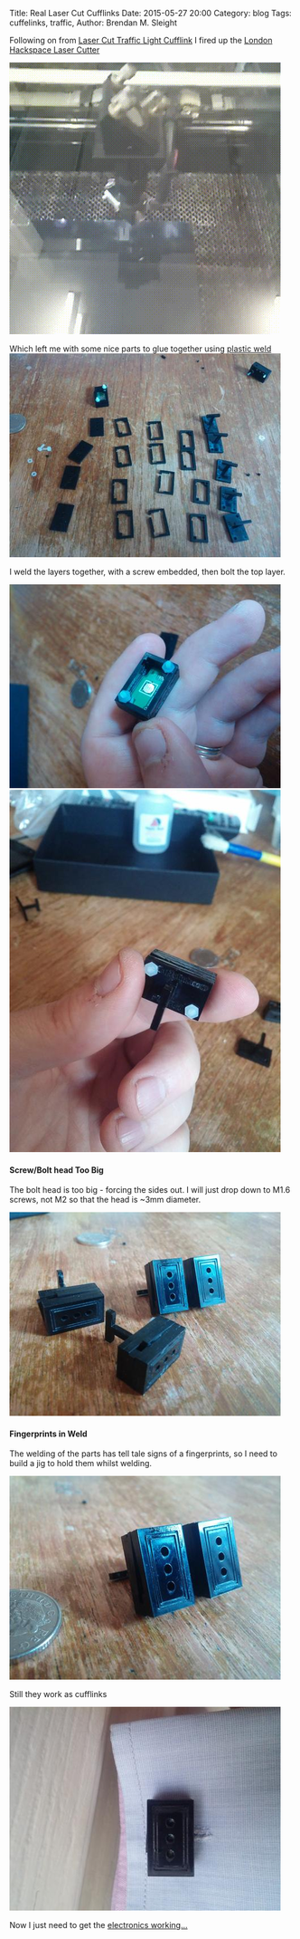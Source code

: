 Title: Real Laser Cut Cufflinks
Date: 2015-05-27 20:00
Category: blog
Tags: cuffelinks, traffic,
Author: Brendan M. Sleight


Following on from [Laser Cut Traffic Light Cufflink](./laser-cut-traffic-light-cufflink.html) I fired up the [London Hackspace Laser Cutter](https://wiki.london.hackspace.org.uk/view/Silvertail_A0_Laser_Cutter)

<img src="images/Real-Laser-Cut-Cufflinks/I_have_the_power.gif" />

Which left me with some nice parts to glue together using [plastic weld](https://groups.google.com/forum/#!searchin/london-hack-space/plastic$20weld/london-hack-space/F3jq7xy5P9Y/k2PqjgshpQ0J)
<a href="images/Real-Laser-Cut-Cufflinks/parts.jpg"><img src="images/Real-Laser-Cut-Cufflinks/thumbnails/480x_/parts.jpg" /></a>

I weld the layers together, with a screw embedded, then bolt the top layer. 

<a href="images/Real-Laser-Cut-Cufflinks/embed.jpg"><img src="images/Real-Laser-Cut-Cufflinks/thumbnails/480x_/embed.jpg" /></a>
<a href="images/Real-Laser-Cut-Cufflinks/fitted.jpg"><img src="images/Real-Laser-Cut-Cufflinks/thumbnails/480x_/fitted.jpg" /></a>

#### Screw/Bolt head Too Big
The bolt head is too big - forcing the sides out. I will just drop down to M1.6 screws, not M2 so that the head is ~3mm diameter. 

<a href="images/Real-Laser-Cut-Cufflinks/too-big.jpg"><img src="images/Real-Laser-Cut-Cufflinks/thumbnails/480x_/too-big.jpg" /></a>

#### Fingerprints in Weld

The welding of the parts has tell tale signs of a fingerprints, so I need to build a jig to hold them whilst welding. 

<a href="images/Real-Laser-Cut-Cufflinks/finished.jpg"><img src="images/Real-Laser-Cut-Cufflinks/thumbnails/480x_/finished.jpg" /></a>

Still they work as cufflinks

<a href="images/Real-Laser-Cut-Cufflinks/shirt.jpg"><img src="images/Real-Laser-Cut-Cufflinks/thumbnails/480x_/shirt.jpg" /></a>

Now I just need to get the [electronics working...](./i-hate-soldering.html)
